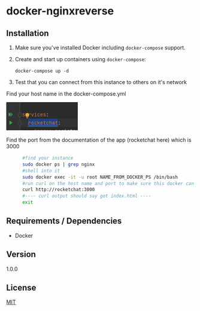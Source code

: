 # docker-nginxreverse
 
## Installation

1. Make sure you've installed Docker including `docker-compose` support.

2. Create and start up containers using `docker-compose`:

    ```
    docker-compose up -d
    ```
3. Test that you can connect from this instance to others on it's network

Find your host name in the docker-compose.yml 

   ![img.png](img.png)   
 
Find the port from the documentation of the app (rocketchat here) which is 3000
```bash
      #find your instance
      sudo docker ps | grep nginx
      #shell into it 
      sudo docker exec -it -u root NAME_FROM_DOCKER_PS /bin/bash
      #run curl on the host name and port to make sure this docker can see it 
      curl http://rocketchat:3000 
      #---- curl output should say got index.html ----
      exit
```
   
## Requirements / Dependencies

* Docker

## Version

1.0.0

## License

[MIT](https://opensource.org/license/mit/)

